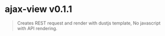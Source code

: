 # ajax-view v0.1.1

> Creates REST request and render with dustjs template,
> No javascript with API rendering.
